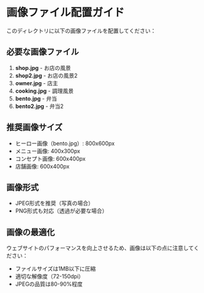 # 画像ファイル配置ガイド

このディレクトリに以下の画像ファイルを配置してください：

## 必要な画像ファイル

1. **shop.jpg** - お店の風景
2. **shop2.jpg** - お店の風景2
3. **owner.jpg** - 店主
4. **cooking.jpg** - 調理風景
5. **bento.jpg** - 弁当
6. **bento2.jpg** - 弁当2

## 推奨画像サイズ

- ヒーロー画像（bento.jpg）: 800x600px
- メニュー画像: 400x300px
- コンセプト画像: 600x400px
- 店舗画像: 600x400px

## 画像形式

- JPEG形式を推奨（写真の場合）
- PNG形式も対応（透過が必要な場合）

## 画像の最適化

ウェブサイトのパフォーマンスを向上させるため、画像は以下の点に注意してください：

- ファイルサイズは1MB以下に圧縮
- 適切な解像度（72-150dpi）
- JPEGの品質は80-90%程度